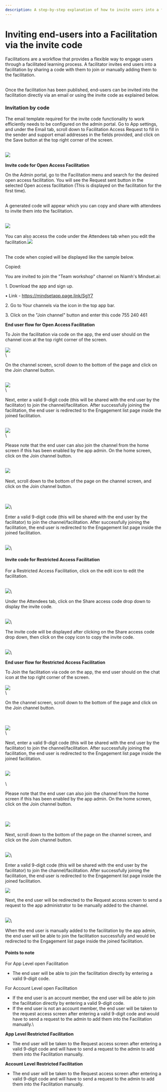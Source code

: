 ```yaml
---
description: A step-by-step explanation of how to invite users into a facilitation.
---
```


# Inviting end-users into a Facilitation via the invite code

Facilitations are a workflow that provides a flexible way to engage users through a facilitated learning process. A facilitator invites end users into a facilitation by sharing a code with them to join or manually adding them to the facilitation.&#x20;

\
Once the facilitation has been published, end-users can be invited into the facilitation directly via an email or using the invite code as explained below.&#x20;

### Invitation by code

The email template required for the invite code functionality to work efficiently needs to be configured on the admin portal. Go to App settings, and under the Email tab, scroll down to Facilitation Access Request to fill in the sender and support email addresses in the fields provided, and click on the Save button at the top right corner of the screen.&#x20;

\
![](https://lh7-us.googleusercontent.com/f8hSRllUocGeNSETwWtDcTWUnm5WLr3J5kN9izd0rtJ8b3lGoJGFTPZXQWJ6gdnQ0kulae6TiSwc5FKph7ernp1MJ1ZZMNKTKxprAlsvADN3JE-VSuPAeB3F6bAFFxzMvIJ-UHneWlF1MxM66pjxxHLPwNMMj6v6xWAO5UTE-Ak-WXvkziwvEdLk35WZww)\
\
**Invite code for Open Access Facilitation**

On the Admin portal, go to the Facilitation menu and search for the desired open access facilitation. You will see the Request sent button in the selected Open access facilitation (This is displayed on the facilitation for the first time).

\
A generated code will appear which you can copy and share with attendees to invite them into the facilitation.

\
![](https://lh7-us.googleusercontent.com/cOdhSLIEBmw4rc79nOf3vkYHR7kHw8bKWxD\_dcZzN-ses07QQUAZjPOcJF\_ec\_fwNvoikJ32uPydUT\_1las7UCiMKVoexd81E8f9Mo0gxRDeVCMXPOrBeT989IVGo7JXlJZQAZTGwXTkNENHX65RKwD-HNg4d2ncUvO7UhQoofi-\_S-HEcYgl1YxxwLICw)\
\
You can also access the code under the Attendees tab when you edit the facilitation.![](https://lh7-us.googleusercontent.com/z01dnl25LM6LDkYLtEtzKL0TiDR-6gAaoP0XkMaojTa7\_raPIpBFD1ocsUNVOXLJlYeh-cDoYt2MEFLc6JRq6BJ0xIN9PqSYW9TshaQbiIkZYte2XeZ46uNH2S1YMkAEn0yRfD-ol1fCyhN904ewCUdoZgsEHOhiEey8HJMJ3nvzO-4HVV6WmdoQxzeIqA)

\
The code when copied will be displayed like the sample below.&#x20;

Copied:

You are invited to join the "Team workshop" channel on Niamh's Mindset.ai:

1\. Download the app and sign up.

&#x20; • Link - https://mindsetapp.page.link/SgY7

2\. Go to Your channels via the icon in the top app bar.

3\. Click on the "Join channel" button and enter this code 755 240 461



**End user flow for Open Access Facilitation**

To Join the facilitation via code on the app,  the end user should on the channel icon at the top right corner of the screen.\
\
![](https://lh7-us.googleusercontent.com/vueUiVYOD4bJpSRFDUMjD-x7piZ7mbfimD9-3Ebu6O3YrzR0dl5kn7yukUSv5ohd\_b-gt6LVisoGuNCTn9-24Vv1Eu2Z4PvlrE7TxAMb5\_8ypQFUNmcwQjYOLcON0a2LlvwOoR1-nSti0fdxsMyh8cc2rTplqY7vKyW4Z8h1tj9YBnfvA5CF67q\_xCG7Hw)\
\


On the channel screen, scroll down to the bottom of the page and click on the Join channel button.

\
![](https://lh7-us.googleusercontent.com/qehfQCCKEQbPRCBoa4eV4u-T6tnBqiHK-ANq2fTfBnkk84XUYynhQ7uEmRQpsqhF9drNTItATERrK9wkousvoUBAaiPR9nzeiTYRM0mPhRqK5Oe\_56HyiE5pMU-E8Yp1ye2WL3URrrNYcE6Dnl6z7ATROtH8VlM7bsfMVkQBZtbIJI6PS9spRCFrRQiAHw)\
\


Next, enter a valid 9-digit code (this will be shared with the end user by the facilitator) to join the channel/facilitation. After successfully joining the facilitation, the end user is redirected to the Engagement list page inside the joined facilitation.

\
![](https://lh7-us.googleusercontent.com/2kxPzK6a09ai2RAlRXbFkxmMirRks57EsxBPdF6Ow6pv938W2XKQZRYKv7nexBJzU6NO5nDWdPiHoonmmx3dtKkhH5KUkd\_oC2p\_vhApOuIt-lSCoFU\_8cu\_Xzz5swx98OZZByYo7i6W1e5skfQq\_HQdiUfsNUK5IAJyX2EuCpIaObXP\_gPcD2vOol-PLA)\
\


Please note that the end user can also join the channel from the home screen if this has been enabled by the app admin. On the home screen, click on the Join channel button.&#x20;

\
![](https://lh7-us.googleusercontent.com/fUZP6h2IJp-C2pm5s9sKU4gLxeivyJ1f7GI5SYpX7xbwFTs7QUgJamBvImeCDq5rOdjrOx\_quU26hCw9QxAzBijTgd0K27JpKn0ipJUpt\_b0i8nt-Udxm3IebyQxQu8PyH02ykFN0LYJoa6jwK9d7VXxJXtjQQlG25y5PC4l6S9dFRpNl9BZkYK-TkKtAQ)\
\
Next, scroll down to the bottom of the page on the channel screen, and click on the Join channel button.

\
\
![](https://lh7-us.googleusercontent.com/qehfQCCKEQbPRCBoa4eV4u-T6tnBqiHK-ANq2fTfBnkk84XUYynhQ7uEmRQpsqhF9drNTItATERrK9wkousvoUBAaiPR9nzeiTYRM0mPhRqK5Oe\_56HyiE5pMU-E8Yp1ye2WL3URrrNYcE6Dnl6z7ATROtH8VlM7bsfMVkQBZtbIJI6PS9spRCFrRQiAHw)\


Enter a valid 9-digit code (this will be shared with the end user by the facilitator) to join the channel/facilitation. After successfully joining the facilitation, the end user is redirected to the Engagement list page inside the joined facilitation.

\
![](https://lh7-us.googleusercontent.com/2kxPzK6a09ai2RAlRXbFkxmMirRks57EsxBPdF6Ow6pv938W2XKQZRYKv7nexBJzU6NO5nDWdPiHoonmmx3dtKkhH5KUkd\_oC2p\_vhApOuIt-lSCoFU\_8cu\_Xzz5swx98OZZByYo7i6W1e5skfQq\_HQdiUfsNUK5IAJyX2EuCpIaObXP\_gPcD2vOol-PLA)\


#### Invite code for Restricted Access Facilitation

For a Restricted Access Facilitation, click on the edit icon to edit the facilitation.

\
![](https://lh7-us.googleusercontent.com/Z6m7JsMgfcZajd8BodDVlBYN2ut14hk6iY6sVRSdBlirEIH0eDnxwkgsYGaOiKBKKVA0wdn9ABFOHogG\_8VojckE0Tl558\_k7NJWU4msNf\_hM9tVHs-1kNM2gdjYkNK\_0ONcy16RWSWbKQsLH3SgE71aTYjOjkuwHyBIaJxDyR2aQSP5poO5mAW25kTQAg)\


Under the Attendees tab, click on the Share access code drop down to display the invite code.

\
![](https://lh7-us.googleusercontent.com/CYbWKbN1ifXUdF0-WVUshHudsJG0hMerR3WswO7-a08kAlvlycPXvMvFloZWtj6gPd-r3G9Vz17rt2D1jfHzmxAzgkxjRbNcu4AuRD6d-GW1\_cDJbhww7vPiJgMQb8lrE6V0HQDekqFDIPH-jhVufch53meRwUf0Eo\_ZojnkeuaHhfKihqQtT0FTWXL19g)\


The invite code will be displayed after clicking on the Share access code drop down, then click on the copy icon to copy the invite code.

\
![](https://lh7-us.googleusercontent.com/ukwPumE7idHattrzNbmYKZzbT4MwX22WfGboEWD\_SAHh3E5jT4vkPYjfC1ghgWmegjD9CiVrFNLCvUcku4bfQrleOQGnqN9FhjiS4zJxIAL2LE28jeAKYAFPn6\_favq79sfFN\_x2IPvlhTx-5QpgiO42Psp-7-aSxedhm3GSbql-rxKrRVxTCw-OI7KM5w)\


**End user flow for Restricted Access Facilitation**

To Join the facilitation via code on the app,  the end user should on the chat icon at the top right corner of the screen.\
\
![](https://lh7-us.googleusercontent.com/9M6Hns9Fzo6aPihBuTlJ-bwW8\_gEq0WhZfs20J3isW0sHiMyZ-vibMwp34GsFcv6gAlG0FqLW-s\_EJKmkZIrJaEL-CbYy9AUZD6QKusTvorpl1L19YHU-ywzhFuGCSCOAP1jMLfKfwgY5HN-jdfKoRXSJY5GmuoAZ6q8RA1W9zc8Ii0eegr7T7NKoSh5vg)\
\


On the channel screen, scroll down to the bottom of the page and click on the Join channel button.

\
\
![](https://lh7-us.googleusercontent.com/he\_DWy\_0xXFGMF8xjqj5wjIsQzppZdHlqOKVyIYaRUyhBDJhn4X199NiCBx4sbYn312c6G3nWQkgjjmNg4wMED8o\_TeneNKuzHHbSv0UbSnelfTzMA\_qT3x4JgeAc-78Xpj7A4oRzukHyR-noG5OvmOfzG6090PxwTndhpZir24S-dR65YqLns\_Y2S3Cyg)\
\


Next, enter a valid 9-digit code (this will be shared with the end user by the facilitator) to join the channel/facilitation. After successfully joining the facilitation, the end user is redirected to the Engagement list page inside the joined facilitation.

\
![](https://lh7-us.googleusercontent.com/L-XXKoJkxs0CDLTuoBF8aGHK3NvaJsMqK-nEpe0Tb2AoovuqneSh8qAt\_ANp7N9wfdWNi7n9xprs\_YMtiBF-ypivOrhAijxJuFI7jqol9DDAxW5oR19OE7RUaz1sIUHdOa8jAcyibR-40c\_aAtQELKrnmMq74ysHuh4jpQ2JWv04I5Qgypk0myTVHEIHQg)\
\
\


Please note that the end user can also join the channel from the home screen if this has been enabled by the app admin. On the home screen, click on the Join channel button.&#x20;

\
\
![](https://lh7-us.googleusercontent.com/Xc01w6etekObsbpY0pPb3mV53Wezubq2D2Rf265eHU-gmDLbLAveqjiJgSt4Y16OgG9BIW-PNn2ByBkRSVoxRPZNnD3pcqQYDpw-GErh1kwXWI0-fFmzIZ3iEhMVclk9vvjv4a76vVXgJAHHoVfEZxh\_np1hcPiBCTXvg5USSGFwYaz6ESnY\_i1X\_7gL5w)\
\
Next, scroll down to the bottom of the page on the channel screen, and click on the Join channel button.

\
![](https://lh7-us.googleusercontent.com/GjyGgHg8bK1B0hmT7s5ywu7fXdqj6LZulAKUEAC1hjK2FdPB5Otdd6De27LNDfbTgAl1qW0rjtIQTRM3DCMx2bgtp1-ZvzoTEcw\_1rDIy3GVyMM7FTu5ZkPEGlxjZswoOm1rAGVbffpN3BF3lEOfd-XT10GF8QiYQR8GeM-WTzzs7LGD1FsX8O7PZKiMCQ)\


Enter a valid 9-digit code (this will be shared with the end user by the facilitator) to join the channel/facilitation. After successfully joining the facilitation, the end user is redirected to the Engagement list page inside the joined facilitation.

![](https://lh7-us.googleusercontent.com/ifPvByvgLLxUFBS44Iuuizy1oMxJIIEAYLgxOj15WSjcpZsyVtErmqcwkIYr58VPWlG\_GXPEnzFo9nZSyuIX4AULU6aJzoh-TdC3T5KhWk-OQ8eKhIhsrjJGSCbATc4GeGIWiOf78Uy5dAZIp1bVxnMn7WWnjCkAE3iRf0cnQqSEKJYsusQ\_UOWxN1JwNQ)



Next, the end user will be redirected to the Request access screen to send a request to the app administrator to be manually added to the channel.

\
![](https://lh7-us.googleusercontent.com/UYDy5Zp-EdAZ3g3mNsocvpjVQdzMzvJOoHuMYc4ygXr4eLCi0ytDSqcWWBOhoF2jBdk9lOi-MMCykJe5Iy4MXXnvQ2UqN8vb0SpLYndcjmwG28t0ltlPUkRJACJvdEqexwrP0AHchdg9uJrFi5RlZhAp9ZsWobwN8pMeQQXdXSzfrHwXrCCv9ELKjB6DCQ)\


When the end user is manually added to the facilitation by the app admin, the end user will be able to join the facilitation successfully and would be redirected to the Engagement list page inside the joined facilitation.



#### Points to note

For App Level open Facilitation

* The end user will be able to join the facilitation directly by entering a valid 9-digit code.

For Account Level open Facilitation

* If the end user is an account member, the end user will be able to join the facilitation directly by entering a valid 9-digit code.
* If the end user is not an account member, the end user will be taken to the request access screen after entering a valid 9-digit code and would have to send a request to the admin to add them into the Facilitation manually.\


**App Level Restricted Facilitation**

* The end user will be taken to the Request access screen after entering a valid 9-digit code and will have to send a request to the admin to add them into the Facilitation manually.



**Account Level Restricted Facilitation**

* The end user will be taken to the Request access screen after entering a valid 9-digit code and will have to send a request to the admin to add them into the Facilitation manually.
